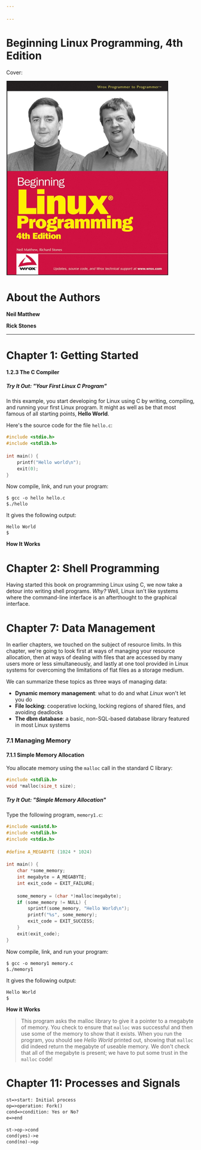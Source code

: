 ```yaml
---

---
```






# Beginning Linux Programming, 4th Edition

Cover:

<img src=".\img\cover.jpg" style="height:520px">

# About the Authors

**Neil Matthew** 

**Rick Stones**



---

# Chapter 1: Getting Started



#### 1.2.3  The C Compiler



##### Try It Out:  "Your First Linux C Program"

In this example, you start developing for Linux using C by writing, compiling, and running your first Linux program. It might as well as be that most famous of all starting points, **Hello World**.

Here's the source code for the file `hello.c`:

~~~c
#include <stdio.h>
#include <stdlib.h>

int main() {
	printf("Hello world\n");
	exit(0);
}
~~~

Now compile, link, and run your program:

```mark
$ gcc -o hello hello.c
$./hello
```

It gives the following output:

```mark
Hello World
$
```
**How It Works**





# Chapter 2: Shell Programming

Having started this book on programming Linux using C, we now take a detour into writing shell programs. *Why?* Well, Linux isn't like systems where the command-line interface is an afterthought to the graphical interface.



# Chapter 7:  Data Management

In earlier chapters, we touched on the subject of resource limits. In this chapter, we're going to look first at ways of managing your resource allocation, then at ways of dealing with files that are accessed by many users more or less simultaneously, and lastly at one tool provided in Linux systems for overcoming the limitations of flat files as a storage medium.

We can summarize these topics as three ways of managing data:

*   **Dynamic memory management**: what to do and what *Linux* won't let you do
*   **File locking**: cooperative locking, locking regions of shared files, and avoiding deadlocks
*   **The dbm database**: a basic, non-SQL-based database library featured in most Linux systems


### 7.1  Managing Memory





#### 7.1.1  Simple Memory Allocation

You allocate memory using the `malloc` call in the standard C library:

```c
#include <stdlib.h>
void *malloc(size_t size);
```



##### Try It Out:  "Simple Memory Allocation"

Type the following program, `memory1.c`:

```c
#include <unistd.h>
#include <stdlib.h>
#include <stdio.h>

#define A_MEGABYTE (1024 * 1024)

int main() {
	char *some_memory;
  	int megabyte = A_MEGABYTE;
  	int exit_code = EXIT_FAILURE;
  	
  	some_memory = (char *)malloc(megabyte);
  	if (some_memory != NULL) {
  		sprintf(some_memory, "Hello World\n");
  		printf("%s", some_memory);
  		exit_code = EXIT_SUCCESS;
  	}
  	exit(exit_code);
}
```
Now compile, link, and run your program:

```mark
$ gcc -o memory1 memory.c
$./memory1
```

It gives the following output:

```mark
Hello World
$
```

**How it Works**

>   This program asks the malloc library to give it a pointer to a megabyte of memory. You check to ensure that `malloc` was successful and then use some of the memory to show that it exists. When you run the program, you should see *Hello World* printed out, showing that `malloc` did indeed return the megabyte of useable memory. We don't check that all of the megabyte is present; we have to put some trust in the `malloc` code!





# Chapter 11:  Processes and Signals







  ```flow
st=>start: Initial process
op=>operation: Fork()
cond=>condition: Yes or No?
e=>end

st->op->cond
cond(yes)->e
cond(no)->op
  ```



